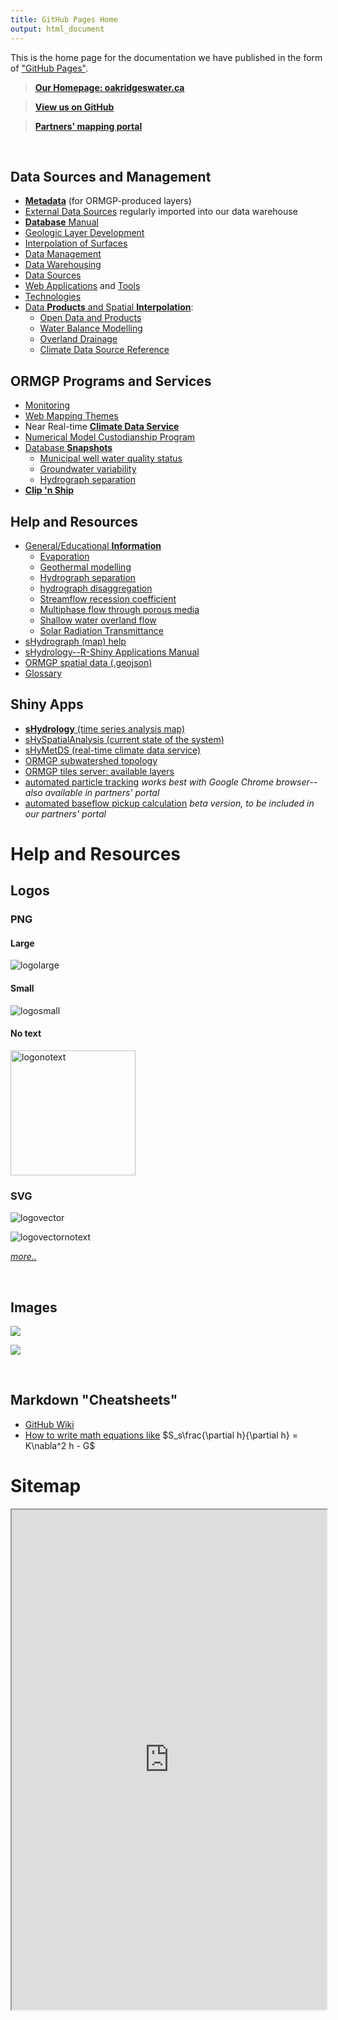 ```yaml
---
title: GitHub Pages Home
output: html_document
---
```



This is the home page for the documentation we have published in the form of ["GitHub Pages"](https://pages.github.com/). 


> [**Our Homepage: oakridgeswater.ca**](https://www.oakridgeswater.ca/)

> [**View us on GitHub**](https://github.com/OWRC)

> [**Partners' mapping portal**](https://partners.oakridgeswater.ca/Maps)


<br>

<!-- ## By category

- [Program Background](https://owrc.github.io/background.html)
- [Publications & Reports](https://owrc.github.io/publications.html)
- [Products and Interpolation ](https://owrc.github.io/products.html)
- [Support](https://owrc.github.io/support.html) -->


## Data Sources and Management

- [**Metadata**](https://owrc.github.io/metadata/content/toc.html) (for ORMGP-produced layers)
- [External Data Sources](https://owrc.github.io/interpolants/sources/) regularly imported into our data warehouse
- [**Database** Manual](https://owrc.github.io/database-manual/Contents/TOC.html)
- [Geologic Layer Development](https://owrc.github.io/GeoLayers/)
- [Interpolation of Surfaces](/interpolants/interpolation)
- [Data Management](/interpolants/datamanagement)
- [Data Warehousing](/interpolants/#data-warehousing-how-we-store-our-data)
- [Data Sources](/interpolants/#data-sources-where-we-get-our-data)
- [Web Applications](/interpolants/#web-applications-how-we-disseminate-our-data) and [Tools](/interpolants/tools)
- [Technologies](/interpolants/#technologies-the-tools-we-use)
- [Data **Products** and Spatial **Interpolation**](https://owrc.github.io/interpolants/):
  - [Open Data and Products](/interpolants/#open-data-products-the-data-we-create)
  - [Water Balance Modelling](https://owrc.github.io/interpolants/#regional-water-budget-long-term-and-continuous)
  - [Overland Drainage](https://owrc.github.io/interpolants/#elevation-drainage-and-topology)
  - [Climate Data Source Reference](https://owrc.github.io/interpolants/sources/reference.html)

## ORMGP Programs and Services

- [Monitoring](https://owrc.github.io/monitoring/)
- [Web Mapping Themes](https://owrc.github.io/webmapping/)
- Near Real-time [**Climate Data Service**](https://owrc.github.io/interpolants/sources/climate-data-service.html)
- [Numerical Model Custodianship Program](https://owrc.github.io/snapshots/md/numerical-model-custodianship-program.html)
- [Database **Snapshots**](https://owrc.github.io/snapshots/)
  - [Municipal well water quality status](https://owrc.github.io/snapshots/ctc/MunicipalWellWaterQualityStatus.html)
  - [Groundwater variability](https://owrc.github.io/snapshots/md/gwvar.html)
  - [Hydrograph separation](https://owrc.github.io/snapshots/md/baseflow-piechart.html)
- [**Clip 'n Ship**](https://owrc.github.io/interpolants/sources/clipnship.html)



## Help and Resources

- [General/Educational **Information**](https://owrc.github.io/info/)
  - [Evaporation](https://owrc.github.io/info/evaporation/)
  - [Geothermal modelling](https://owrc.github.io/info/geothermal/)
  - [Hydrograph separation](https://owrc.github.io/info/hydrographseparation/)
  - [hydrograph disaggregation](https://owrc.github.io/info/hydrographdisaggregation/)
  - [Streamflow recession coefficient](https://owrc.github.io/info/recessioncoefficient/)
  - [Multiphase flow through porous media](https://owrc.github.io/info/pmflow/)
  - [Shallow water overland flow](https://owrc.github.io/info/lia/)
  - [Solar Radiation Transmittance](https://owrc.github.io/info/solarradiation/)
- [sHydrograph (map) help](https://owrc.github.io/HydrographExplorerHelp/)
- [sHydrology--R-Shiny Applications Manual](https://owrc.github.io/shinyapps-manual/)
- [ORMGP spatial data (.geojson)](https://github.com/OWRC/geojson)
- [Glossary](/interpolants/glossary.html)



## Shiny Apps

- [**sHydrology** (time series analysis map)](https://owrc.shinyapps.io/shydrologymap/)
- [sHySpatialAnalysis (current state of the system)](https://owrc.shinyapps.io/sHySpatialAnalysis/)
- [sHyMetDS (real-time climate data service)](https://owrc.shinyapps.io/sHyMetDS/?lat=44.138&lng=-79.113)
- [ORMGP subwatershed topology](https://owrc.shinyapps.io/sws23/)
- [ORMGP tiles server: available layers](https://owrc.shinyapps.io/tiletest/)
- [automated particle tracking](https://owrc.shinyapps.io/ptrack/) *works best with Google Chrome browser--also available in partners' portal*
- [automated baseflow pickup calculation](https://owrc.shinyapps.io/pickup/) *beta version, to be included in our partners' portal*



# Help and Resources

## Logos

### PNG

#### Large

![logolarge](https://raw.githubusercontent.com/OWRC/logos/main/ORMGP_logo.png)

#### Small

![logosmall](https://raw.githubusercontent.com/OWRC/logos/main/ORMGP_logo_vsmall.png)

#### No text

<!-- ![logonotext](https://raw.githubusercontent.com/OWRC/logos/main/ORMGP_logo_no_text.png) -->

<img src="https://raw.githubusercontent.com/OWRC/logos/main/ORMGP_logo_no_text.png" alt="logonotext" width="200"/>


### SVG

![logovector](https://raw.githubusercontent.com/OWRC/logos/main/ORMGP_logo.svg)

![logovectornotext](https://raw.githubusercontent.com/OWRC/logos/main/ORMGP_logo-only.svg)

[*more..*](https://github.com/OWRC/logos)

<br>

## Images

![](fig/ORMGP-image_small.png)

![](fig/ORMGP_3D.png)

<br>

## Markdown "Cheatsheets"
- [GitHub Wiki](https://github.com/adam-p/markdown-here/wiki/Markdown-Cheatsheet)
- [How to write math equations like](http://tug.ctan.org/info/undergradmath/undergradmath.pdf) $S_s\frac{\partial h}{\partial h} = K\nabla^2 h - G$



# Sitemap

<!-- built with: snapshots-private\sitemap -->
<iframe src="https://golang.oakridgeswater.ca/pages/sitemapD3.html" width="100%" height="800" scrolling="no" allowfullscreen></iframe>

